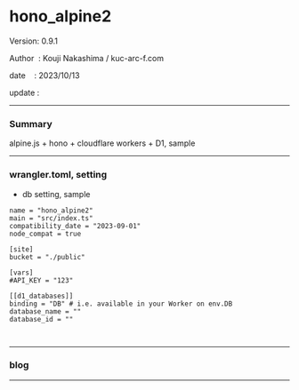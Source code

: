 ﻿# hono_alpine2

 Version: 0.9.1

 Author  : Kouji Nakashima / kuc-arc-f.com

 date    : 2023/10/13 

 update  :

***
### Summary

alpine.js + hono + cloudflare workers + D1, sample

***
### wrangler.toml, setting

* db setting, sample
```
name = "hono_alpine2"
main = "src/index.ts"
compatibility_date = "2023-09-01"
node_compat = true

[site]
bucket = "./public"

[vars]
#API_KEY = "123"

[[d1_databases]]
binding = "DB" # i.e. available in your Worker on env.DB
database_name = ""
database_id = ""



```
***
### blog 

***

